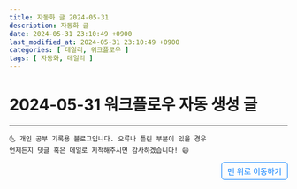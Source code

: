 ```yaml
---
title: 자동화 글 2024-05-31
description: 자동화 글
date: 2024-05-31 23:10:49 +0900
last_modified_at: 2024-05-31 23:10:49 +0900
categories: [ 데일리, 워크플로우 ]
tags: [ 자동화, 데일리 ]
---
```


# 2024-05-31 워크플로우 자동 생성 글

***
    🌜 개인 공부 기록용 블로그입니다. 오류나 틀린 부분이 있을 경우 
    언제든지 댓글 혹은 메일로 지적해주시면 감사하겠습니다! 😄

<a href="#" style="display: inline-block; padding: 5px 10px; color: #007bff; text-decoration: none; border: 0.5px solid #007bff; border-radius: 5px; float: right;">맨 위로 이동하기</a>